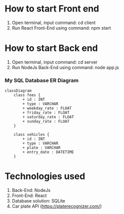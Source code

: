 # How to start Front end

1. Open terminal, input command: cd client
2. Run React Front-End using command: npm start

# How to start Back end

1. Open terminal, input command: cd server
2. Run NodeJs Back-End using command: node app.js

### My SQL Database ER Diagram

```mermaid
classDiagram
    class fees {
        + id : INT
        + type : VARCHAR
        + weekday_rate : FLOAT
        + friday_rate : FLOAT
        + saturday_rate : FLOAT
        + sunday_rate : FLOAT
    }

    class vehicles {
        + id : INT
        + type : VARCHAR
        + plate : VARCHAR
        + entry_date : DATETIME
    }
```

# Technologies used

1. Back-End: NodeJs
2. Front-End: React
3. Database solution: SQLite
4. Car plate API (https://platerecognizer.com/)
